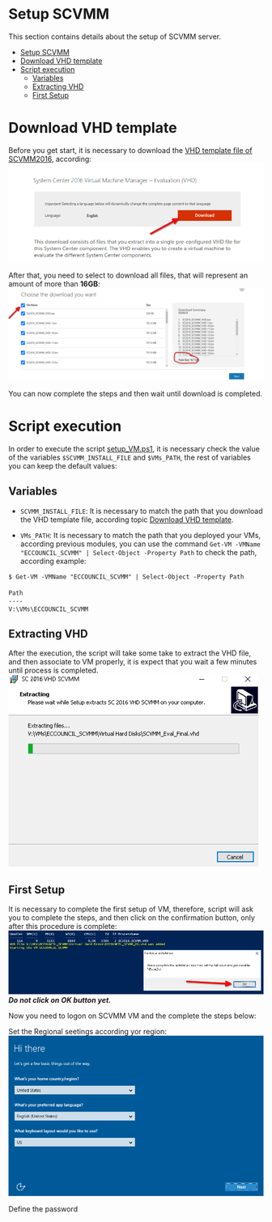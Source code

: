 # Setup SCVMM

This section contains details about the setup of SCVMM server.

- [Setup SCVMM](#setup-scvmm)
- [Download VHD template](#download-vhd-template)
- [Script execution](#script-execution)
  - [Variables](#variables)
  - [Extracting VHD](#extracting-vhd)
  - [First Setup](#first-setup)

# Download VHD template

Before you get start, it is necessary to download the [VHD template file of SCVMM2016](https://www.microsoft.com/en-us/download/details.aspx?id=54181), according:
![SCVMM Download](images/scvmm_download_01.png)

After that, you need to select to download all files, that will represent an amount of more than **16GB**:
![SCVMM Files](images/scvmm_download_02.png)

You can now complete the steps and then wait until download is completed.

# Script execution

In order to execute the script [setup_VM.ps1](setup_VM.ps1), it is necessary check the value of the variables `$SCVMM_INSTALL_FILE` and `$VMs_PATH`, the rest of variables you can keep the default values:

## Variables

- `SCVMM_INSTALL_FILE`:  It is necessary to match the path that you download the VHD template file, according topic [Download VHD template](#download-vhd-template).

- `VMs_PATH`: It is necessary to match the path that you deployed your VMs, according previous modules, you can use the command `Get-VM -VMName "ECCOUNCIL_SCVMM" | Select-Object -Property Path` to check the path, according example:
```
$ Get-VM -VMName "ECCOUNCIL_SCVMM" | Select-Object -Property Path

Path
----
V:\VMs\ECCOUNCIL_SCVMM
```
## Extracting VHD

After the execution, the script will take some take to extract the VHD file, and then associate to VM properly, it is expect that you wait a few minutes until process is completed.
![Extracting](images/Extracting.png)

## First Setup

It is necessary to complete the first setup of VM, therefore, script will ask you to complete the steps, and then click on the confirmation button, only after this procedure is complete:
![Wait for confirmation](images/Wait_Confirmation.png)
***Do not click on OK button yet.***

Now you need to logon on SCVMM VM and the complete the steps below:

Set the Regional seetings according yor region:
![Regional Settings](images/Regional_Settings.png)

Define the password